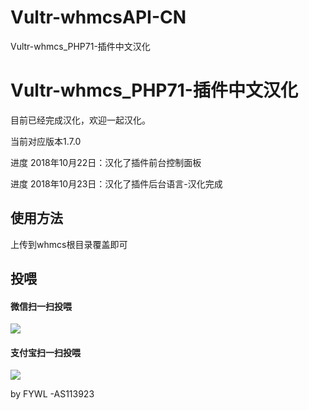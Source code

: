 # Vultr-whmcsAPI-CN
Vultr-whmcs_PHP71-插件中文汉化
<h1>Vultr-whmcs_PHP71-插件中文汉化</h1>

目前已经完成汉化，欢迎一起汉化。

当前对应版本1.7.0

进度 2018年10月22日：汉化了插件前台控制面板

进度 2018年10月23日：汉化了插件后台语言-汉化完成


<h2>使用方法</h2>

上传到whmcs根目录覆盖即可

<h2>投喂</h2>			
<h4>微信扫一扫投喂</h4>
<img src="https://blog.fywlnet.cn/images/1539175170786.png">
<h4>支付宝扫一扫投喂</h4>
<img src="https://blog.fywlnet.cn/images/1539175192974.jpg">


by FYWL -AS113923
